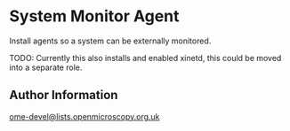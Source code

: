 System Monitor Agent
====================

Install agents so a system can be externally monitored.

TODO: Currently this also installs and enabled xinetd, this could be moved into a separate role.

Author Information
------------------

ome-devel@lists.openmicroscopy.org.uk

